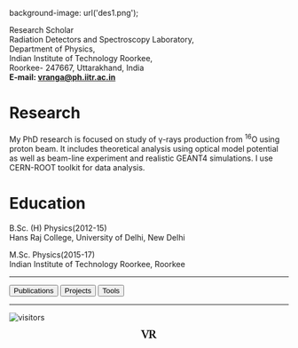 background-image: url('des1.png');

Research Scholar\
Radiation Detectors and Spectroscopy Laboratory,\
Department of Physics,\
Indian Institute of Technology Roorkee,\
Roorkee- 247667, Uttarakhand, India\
**E-mail: vranga@ph.iitr.ac.in**




# Research
My PhD research is focused on study of &gamma;-rays production from <sup>16</sup>O using proton beam. It includes theoretical analysis using optical model potential as well as beam-line experiment and realistic GEANT4 simulations. I use CERN-ROOT toolkit for data analysis.

# Education
B.Sc. (H) Physics(2012-15)\
Hans Raj College, University of Delhi, New Delhi

M.Sc. Physics(2015-17)\
Indian Institute of Technology Roorkee, Roorkee

---
<a href="publ">
<input type=button value="Publications"></a>
<a href="proj">
<input type=button value="Projects"></a>
<a href="tools">
<input type=button value="Tools"></a>

---
![visitors](https://visitor-badge.glitch.me/badge?page_id=rangavirender.site)

<p align="center">
<img src="logo_v1.png" width="30">
</p>
